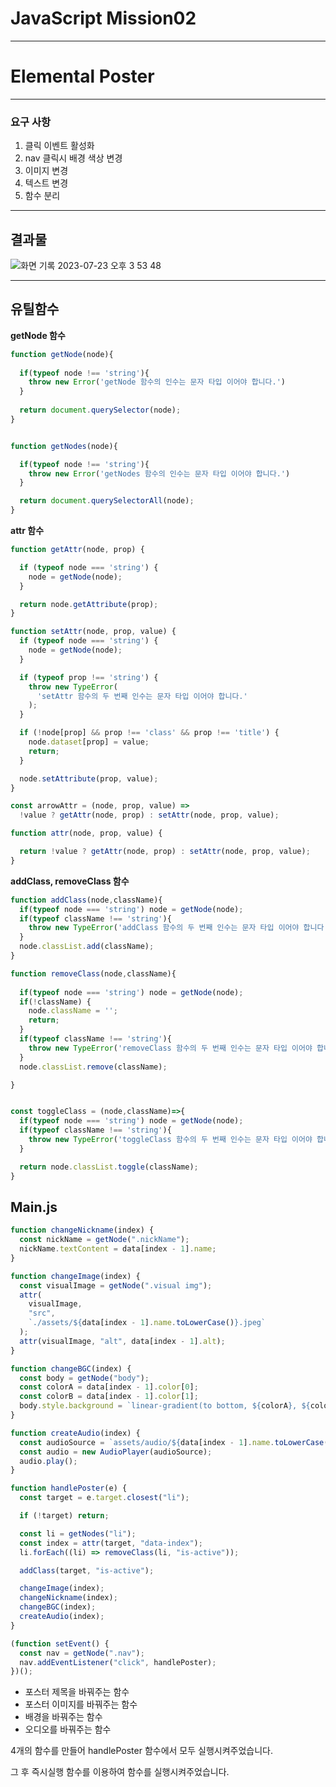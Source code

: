 # JavaScript Mission02
---
# Elemental Poster
---
### 요구 사항
1. 클릭 이벤트 활성화
2. nav 클릭시 배경 색상 변경
3. 이미지 변경
4. 텍스트 변경
5. 함수 분리
---
## 결과물

![화면 기록 2023-07-23 오후 3 53 48](https://github.com/whddbsl/euid-lion-17/assets/130979302/19eced0a-d00d-4dcd-92dc-c47b4768576f)

---
## 유틸함수
**getNode 함수**
```js
function getNode(node){
  
  if(typeof node !== 'string'){
    throw new Error('getNode 함수의 인수는 문자 타입 이어야 합니다.')
  }
  
  return document.querySelector(node);
}


function getNodes(node){

  if(typeof node !== 'string'){
    throw new Error('getNodes 함수의 인수는 문자 타입 이어야 합니다.')
  }

  return document.querySelectorAll(node);
}
```
**attr 함수**
```js
function getAttr(node, prop) {

  if (typeof node === 'string') {
    node = getNode(node);
  }

  return node.getAttribute(prop);
}

function setAttr(node, prop, value) {
  if (typeof node === 'string') {
    node = getNode(node);
  }

  if (typeof prop !== 'string') {
    throw new TypeError(
      'setAttr 함수의 두 번째 인수는 문자 타입 이어야 합니다.'
    );
  }

  if (!node[prop] && prop !== 'class' && prop !== 'title') {
    node.dataset[prop] = value;
    return;
  }

  node.setAttribute(prop, value);
}

const arrowAttr = (node, prop, value) =>
  !value ? getAttr(node, prop) : setAttr(node, prop, value);

function attr(node, prop, value) {

  return !value ? getAttr(node, prop) : setAttr(node, prop, value);
}
```
**addClass, removeClass 함수**
```js
function addClass(node,className){
  if(typeof node === 'string') node = getNode(node);
  if(typeof className !== 'string'){
    throw new TypeError('addClass 함수의 두 번째 인수는 문자 타입 이어야 합니다.');
  }
  node.classList.add(className);
}

function removeClass(node,className){
  
  if(typeof node === 'string') node = getNode(node);
  if(!className) {
    node.className = '';
    return;
  }
  if(typeof className !== 'string'){
    throw new TypeError('removeClass 함수의 두 번째 인수는 문자 타입 이어야 합니다.');
  }
  node.classList.remove(className);

}


const toggleClass = (node,className)=>{
  if(typeof node === 'string') node = getNode(node);
  if(typeof className !== 'string'){
    throw new TypeError('toggleClass 함수의 두 번째 인수는 문자 타입 이어야 합니다.');
  }

  return node.classList.toggle(className);
}
```

## Main.js
```js
function changeNickname(index) {
  const nickName = getNode(".nickName");
  nickName.textContent = data[index - 1].name;
}

function changeImage(index) {
  const visualImage = getNode(".visual img");
  attr(
    visualImage,
    "src",
    `./assets/${data[index - 1].name.toLowerCase()}.jpeg`
  );
  attr(visualImage, "alt", data[index - 1].alt);
}

function changeBGC(index) {
  const body = getNode("body");
  const colorA = data[index - 1].color[0];
  const colorB = data[index - 1].color[1];
  body.style.background = `linear-gradient(to bottom, ${colorA}, ${colorB})`;
}

function createAudio(index) {
  const audioSource = `assets/audio/${data[index - 1].name.toLowerCase()}.m4a`;
  const audio = new AudioPlayer(audioSource);
  audio.play();
}

function handlePoster(e) {
  const target = e.target.closest("li");

  if (!target) return;

  const li = getNodes("li");
  const index = attr(target, "data-index");
  li.forEach((li) => removeClass(li, "is-active"));

  addClass(target, "is-active");

  changeImage(index);
  changeNickname(index);
  changeBGC(index);
  createAudio(index);
}

(function setEvent() {
  const nav = getNode(".nav");
  nav.addEventListener("click", handlePoster);
})();
```
* 포스터 제목을 바꿔주는 함수
* 포스터 이미지를 바꿔주는 함수
* 배경을 바꿔주는 함수
* 오디오를 바꿔주는 함수
  
4개의 함수를 만들어 handlePoster 함수에서 모두 실행시켜주었습니다.

그 후 즉시실행 함수를 이용하여 함수를 실행시켜주었습니다.